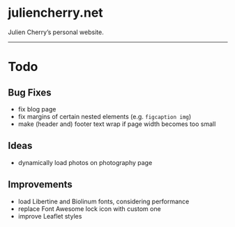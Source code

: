 # juliencherry.net

Julien Cherry’s personal website.

---

# Todo

## Bug Fixes

* fix blog page
* fix margins of certain nested elements (e.g. `figcaption img`)
* make (header and) footer text wrap if page width becomes too small

## Ideas

* dynamically load photos on photography page

## Improvements

* load Libertine and Biolinum fonts, considering performance
* replace Font Awesome lock icon with custom one
* improve Leaflet styles
